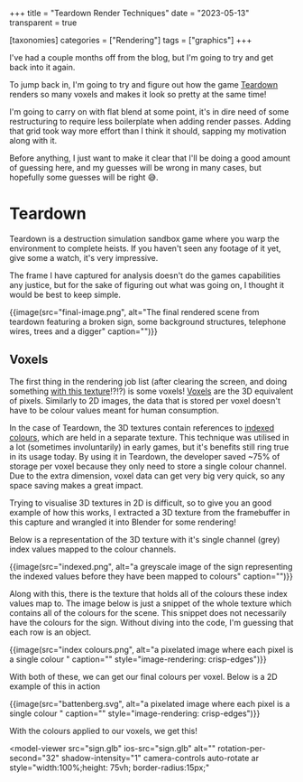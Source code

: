 +++
title = "Teardown Render Techniques"
date = "2023-05-13"
transparent = true

[taxonomies]
categories = ["Rendering"]
tags = ["graphics"]
+++
<script type="module" src="https://unpkg.com/@google/model-viewer/dist/model-viewer.min.js"></script>

I've had a couple months off from the blog, but I'm going to try and get back into it again.

To jump back in, I'm going to try and figure out how the game [Teardown](https://store.steampowered.com/app/1167630/Teardown/) renders so many voxels and makes it look so pretty at the same time!

I'm going to carry on with flat blend at some point, it's in dire need of some restructuring to require less boilerplate when adding render passes. Adding that grid took way more effort than I think it should, sapping my motivation along with it.

Before anything, I just want to make it clear that I'll be doing a good amount of guessing here, and my guesses will be wrong in many cases, but hopefully some guesses will be right 😅.

# Teardown

Teardown is a destruction simulation sandbox game where you warp the environment to complete heists. If you haven't seen any footage of it yet, give some a watch, it's very impressive.

The frame I have captured for analysis doesn't do the games capabilities any justice, but for the sake of figuring out what was going on, I thought it would be best to keep simple. 

{{image(src="final-image.png", alt="The final rendered scene from teardown featuring a broken sign, some background structures, telephone wires, trees and a digger" caption="")}}

## Voxels

The first thing in the rendering job list (after clearing the screen, and doing something [with this texture](wtf.png)!?!?) is some voxels! [Voxels](https://en.wikipedia.org/wiki/Voxel) are the 3D equivalent of pixels. Similarly to 2D images, the data that is stored per voxel doesn't have to be colour values meant for human consumption.

In the case of Teardown, the 3D textures contain references to [indexed colours](https://en.wikipedia.org/wiki/Indexed_color), which are held in a separate texture. This technique was utilised in a lot (sometimes involuntarily) in early games, but it's benefits still ring true in its usage today. By using it in Teardown, the developer saved ~75% of storage per voxel because they only need to store a single colour channel. Due to the extra dimension, voxel data can get very big very quick, so any space saving makes a great impact.


Trying to visualise 3D textures in 2D is difficult, so to give you an good example of how this works, I extracted a 3D texture from the framebuffer in this capture and wrangled it into Blender for some rendering!

Below is a representation of the 3D texture with it's single channel (grey) index values mapped to the colour channels.

{{image(src="indexed.png", alt="a greyscale image of the sign representing the indexed values before they have been mapped to colours" caption="")}}

Along with this, there is the texture that holds all of the colours these index values map to. The image below is just a snippet of the whole texture which contains all of the colours for the scene. This snippet does not necessarily have the colours for the sign. Without diving into the code, I'm guessing that each row is an object.

{{image(src="index colours.png", alt="a pixelated image where each pixel is a single colour " caption="" style="image-rendering: crisp-edges")}}

With both of these, we can get our final colours per voxel. Below is a 2D example of this in action

{{image(src="battenberg.svg", alt="a pixelated image where each pixel is a single colour " caption="" style="image-rendering: crisp-edges")}}

With the colours applied to our voxels, we get this!

<model-viewer 
    src="sign.glb"
    ios-src="sign.glb"
    alt=""
    rotation-per-second="32"
    shadow-intensity="1"
    camera-controls
    auto-rotate ar
    style="width:100%;height: 75vh; border-radius:15px;"
>
